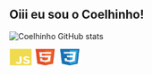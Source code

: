 ## Oiii eu sou o Coelhinho!

![Coelhinho GitHub stats](https://github-readme-stats.vercel.app/api?username=Coelhinho10&show_icons=true&theme=dracula&count_private=true)


<img align="center" alt="Js" height="30" width="40" src="https://raw.githubusercontent.com/devicons/devicon/master/icons/javascript/javascript-plain.svg"> <img align="center" alt="HTML" height="30" width="40" src="https://raw.githubusercontent.com/devicons/devicon/master/icons/html5/html5-original.svg"> <img align="center" alt="CSS" height="30" width="40" src="https://raw.githubusercontent.com/devicons/devicon/master/icons/css3/css3-original.svg">
